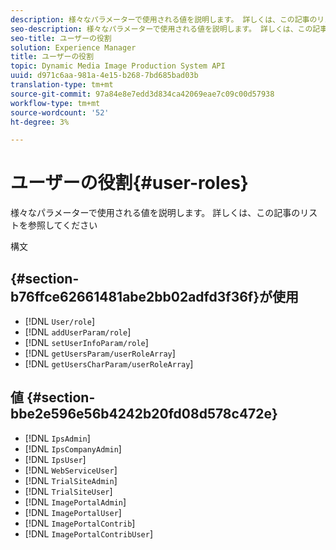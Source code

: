 ```yaml
---
description: 様々なパラメーターで使用される値を説明します。 詳しくは、この記事のリストを参照してください
seo-description: 様々なパラメーターで使用される値を説明します。 詳しくは、この記事のリストを参照してください
seo-title: ユーザーの役割
solution: Experience Manager
title: ユーザーの役割
topic: Dynamic Media Image Production System API
uuid: d971c6aa-981a-4e15-b268-7bd685bad03b
translation-type: tm+mt
source-git-commit: 97a84e8e7edd3d834ca42069eae7c09c00d57938
workflow-type: tm+mt
source-wordcount: '52'
ht-degree: 3%

---
```



# ユーザーの役割{#user-roles}

様々なパラメーターで使用される値を説明します。 詳しくは、この記事のリストを参照してください

構文

## {#section-b76ffce62661481abe2bb02adfd3f36f}が使用

* [!DNL `User/role`]
* [!DNL `addUserParam/role`]
* [!DNL `setUserInfoParam/role`]
* [!DNL `getUsersParam/userRoleArray`]
* [!DNL `getUsersCharParam/userRoleArray`]

## 値 {#section-bbe2e596e56b4242b20fd08d578c472e}

* [!DNL `IpsAdmin`]
* [!DNL `IpsCompanyAdmin`]
* [!DNL `IpsUser`]
* [!DNL `WebServiceUser`]
* [!DNL `TrialSiteAdmin`]
* [!DNL `TrialSiteUser`]
* [!DNL `ImagePortalAdmin`]
* [!DNL `ImagePortalUser`]
* [!DNL `ImagePortalContrib`]
* [!DNL `ImagePortalContribUser`]


